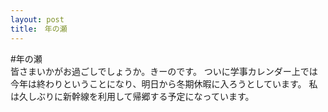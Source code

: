 ```yaml
---
layout: post
title:　年の瀬
---
```


#年の瀬  
皆さまいかがお過ごしでしょうか。きーのです。
ついに学事カレンダー上では今年は終わりということになり、明日から冬期休暇に入ろうとしています。
私は久しぶりに新幹線を利用して帰郷する予定になっています。
